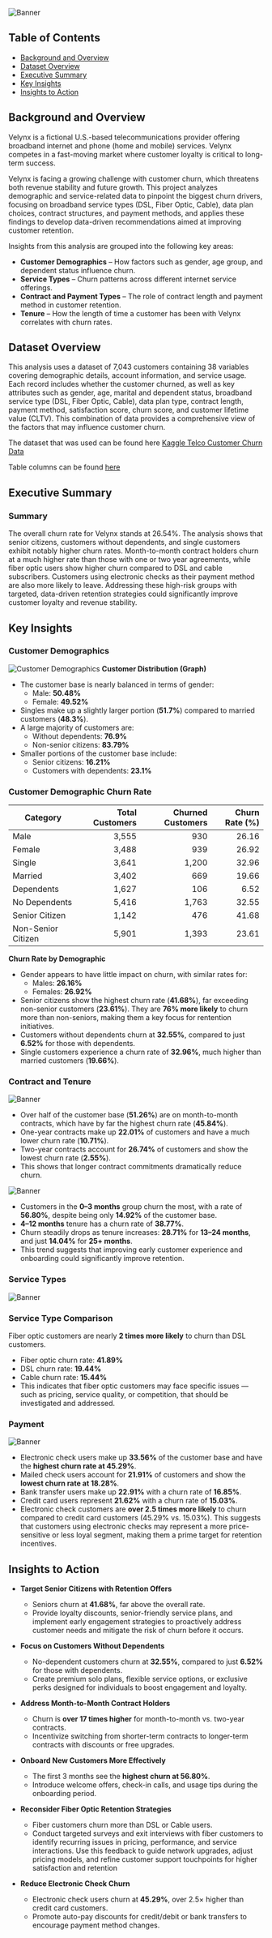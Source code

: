 
![Banner](Elements/Velynx.png)

## Table of Contents
- [Background and Overview](#background-and-overview)
- [Dataset Overview](#data-structure-overview)
- [Executive Summary](#executive-summary)
- [Key Insights](#insights-deep-dive)
- [Insights to Action](#recommendations)

## Background and Overview
Velynx is a fictional U.S.-based telecommunications provider offering broadband internet and phone (home and mobile) services. Velynx competes in a fast-moving market where customer loyalty is critical to long-term success.

Velynx is facing a growing challenge with customer churn, which threatens both revenue stability and future growth. This project analyzes demographic and service-related data to pinpoint the biggest churn drivers, focusing on broadband service types (DSL, Fiber Optic, Cable), data plan choices, contract structures, and payment methods, and applies these findings to develop data-driven recommendations aimed at improving customer retention.

Insights from this analysis are grouped into the following key areas:
- **Customer Demographics** – How factors such as gender, age group, and dependent status influence churn.  
- **Service Types** – Churn patterns across different internet service offerings.  
- **Contract and Payment Types** – The role of contract length and payment method in customer retention.  
- **Tenure** – How the length of time a customer has been with Velynx correlates with churn rates.  

## Dataset Overview
This analysis uses a dataset of 7,043 customers containing 38 variables covering demographic details, account information, and service usage. Each record includes whether the customer churned, as well as key attributes such as gender, age, marital and dependent status, broadband service type (DSL, Fiber Optic, Cable), data plan type, contract length, payment method, satisfaction score, churn score, and customer lifetime value (CLTV). This combination of data provides a comprehensive view of the factors that may influence customer churn.

The dataset that was used can be found here [Kaggle Telco Customer Churn Data](https://www.kaggle.com/datasets/alfathterry/telco-customer-churn-11-1-3)

Table columns can be found [here](sql/Create_Table.sql)

## Executive Summary
### Summary
The overall churn rate for Velynx stands at 26.54%. The analysis shows that senior citizens, customers without dependents, and single customers exhibit notably higher churn rates. Month-to-month contract holders churn at a much higher rate than those with one or two year agreements, while fiber optic users show higher churn compared to DSL and cable subscribers. Customers using electronic checks as their payment method are also more likely to leave. Addressing these high-risk groups with targeted, data-driven retention strategies could significantly improve customer loyalty and revenue stability.

## Key Insights
### Customer Demographics
![Customer Demographics](Elements/Demographics.png)
**Customer Distribution (Graph)**
- The customer base is nearly balanced in terms of gender:
  - Male: **50.48%**
  - Female: **49.52%**
- Singles make up a slightly larger portion (**51.7%**) compared to married customers (**48.3%**).
- A large majority of customers are:
  - Without dependents: **76.9%**
  - Non-senior citizens: **83.79%**
- Smaller portions of the customer base include:
  - Senior citizens: **16.21%**
  - Customers with dependents: **23.1%**

### Customer Demographic Churn Rate

| Category            | Total Customers | Churned Customers | Churn Rate (%) |
|---------------------|----------------:|------------------:|---------------:|
| Male                |           3,555 |               930 |          26.16 |
| Female              |           3,488 |               939 |          26.92 |
| Single              |           3,641 |             1,200 |          32.96 |
| Married             |           3,402 |               669 |          19.66 |
| Dependents          |           1,627 |               106 |           6.52 |
| No Dependents       |           5,416 |             1,763 |          32.55 |
| Senior Citizen      |           1,142 |               476 |          41.68 |
| Non-Senior Citizen  |           5,901 |             1,393 |          23.61 |

**Churn Rate by Demographic**
- Gender appears to have little impact on churn, with similar rates for:
  - Males: **26.16%**
  - Females: **26.92%**
- Senior citizens show the highest churn rate (**41.68%**), far exceeding non-senior customers (**23.61%**). They are **76% more likely** to churn more than non-seniors, making them a key focus for rentention initiatives. 
- Customers without dependents churn at **32.55%**, compared to just **6.52%** for those with dependents.
- Single customers experience a churn rate of **32.96%**, much higher than married customers (**19.66%**).

### Contract and Tenure
![Banner](Elements/Contract_Type.png)
- Over half of the customer base (**51.26%**) are on month-to-month contracts, which have by far the highest churn rate (**45.84%**).
- One-year contracts make up **22.01%** of customers and have a much lower churn rate (**10.71%**).
- Two-year contracts account for **26.74%** of customers and show the lowest churn rate (**2.55%**).
- This shows that longer contract commitments dramatically reduce churn.

![Banner](Elements/Tenure_Bucket_Churn.png)
- Customers in the **0–3 months** group churn the most, with a rate of **56.80%**, despite being only **14.92%** of the customer base.
- **4–12 months** tenure has a churn rate of **38.77%**.
- Churn steadily drops as tenure increases: **28.71%** for **13–24 months**, and just **14.04%** for **25+ months**.
- This trend suggests that improving early customer experience and onboarding could significantly improve retention.

### Service Types
![Banner](Elements/Services.png)
### Service Type Comparison
Fiber optic customers are nearly **2 times more likely** to churn than DSL customers.  
- Fiber optic churn rate: **41.89%**  
- DSL churn rate: **19.44%**  
- Cable churn rate: **15.44%**  
- This indicates that fiber optic customers may face specific issues — such as pricing, service quality, or competition, that should be investigated and addressed.

### Payment
![Banner](Elements/Payment_Method.png)
- Electronic check users make up **33.56%** of the customer base and have the **highest churn rate at 45.29%**.  
- Mailed check users account for **21.91%** of customers and show the **lowest churn rate at 18.28%**.  
- Bank transfer users make up **22.91%** with a churn rate of **16.85%**.  
- Credit card users represent **21.62%** with a churn rate of **15.03%**.   
- Electronic check customers are **over 2.5 times more likely** to churn compared to credit card customers (45.29% vs. 15.03%). This suggests that customers using electronic checks may represent a more price-sensitive or less loyal segment, making them a prime target for retention incentives.

## Insights to Action 
- **Target Senior Citizens with Retention Offers**  
  - Seniors churn at **41.68%**, far above the overall rate.  
  - Provide loyalty discounts, senior-friendly service plans, and implement early engagement strategies to            proactively address customer needs and mitigate the risk of churn before it occurs.

- **Focus on Customers Without Dependents**  
  - No-dependent customers churn at **32.55%**, compared to just **6.52%** for those with dependents.  
  - Create premium solo plans, flexible service options, or exclusive perks designed for individuals to boost         engagement and loyalty.

- **Address Month-to-Month Contract Holders**  
  - Churn is **over 17 times higher** for month-to-month vs. two-year contracts.  
  - Incentivize switching from shorter-term contracts to longer-term contracts with discounts or free upgrades.

- **Onboard New Customers More Effectively**  
  - The first 3 months see the **highest churn at 56.80%**.  
  - Introduce welcome offers, check-in calls, and usage tips during the onboarding period.

- **Reconsider Fiber Optic Retention Strategies**  
  - Fiber customers churn more than DSL or Cable users.  
  - Conduct targeted surveys and exit interviews with fiber customers to identify recurring issues in pricing,        performance, and service interactions. Use this feedback to guide network upgrades, adjust pricing models,        and refine customer support touchpoints for higher satisfaction and retention

- **Reduce Electronic Check Churn**  
  - Electronic check users churn at **45.29%**, over 2.5× higher than credit card customers.  
  - Promote auto-pay discounts for credit/debit or bank transfers to encourage payment method changes.



